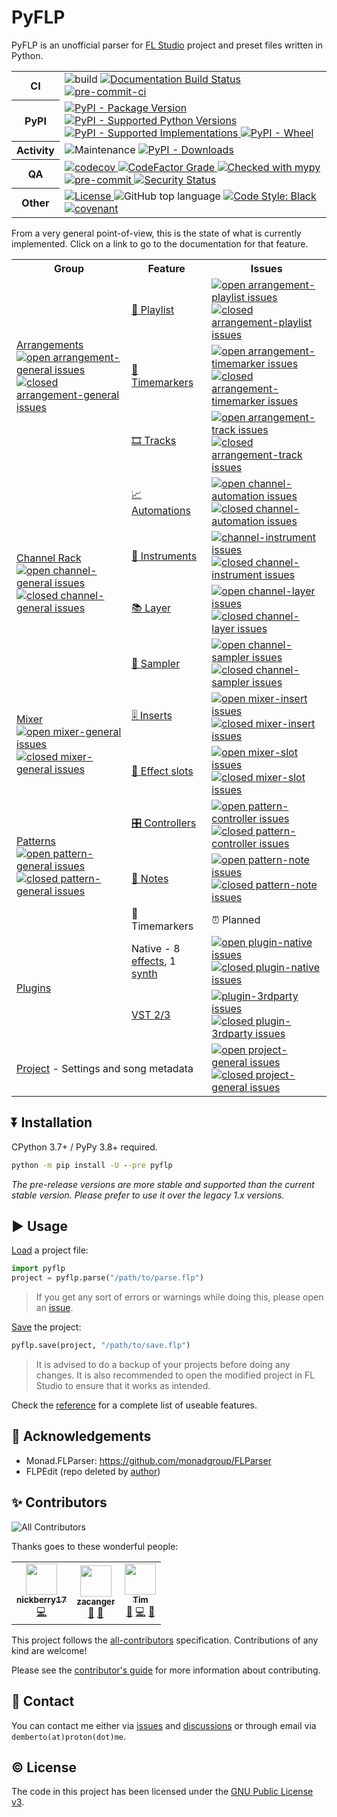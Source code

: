 # PyFLP

PyFLP is an unofficial parser for [FL Studio](https://www.image-line.com/fl-studio/)
project and preset files written in Python.

<!-- SHIELDS -->
<!-- markdownlint-disable -->
<table>
  <colgroup>
    <col style="width: 10%;"/>
    <col style="width: 90%;"/>
  </colgroup>
  <tbody>
    <tr>
      <th>CI</th>
      <td>
        <img alt="build" src="https://github.com/demberto/PyFLP/actions/workflows/publish.yml/badge.svg"/>
        <a href="https://pyflp.readthedocs.io/en/latest/">
          <img alt="Documentation Build Status" src="https://img.shields.io/readthedocs/pyflp/latest?logo=read-the-docs"/>
        </a>
        <a href="https://results.pre-commit.ci/latest/github/demberto/PyFLP/master">
          <img alt="pre-commit-ci" src="https://results.pre-commit.ci/badge/github/demberto/PyFLP/master.svg"/>
        </a>
      </td>
    </tr>
    <tr>
      <th>PyPI</th>
      <td>
        <a href="https://pypi.org/project/PyFLP">
          <img alt="PyPI - Package Version" src="https://img.shields.io/pypi/v/PyFLP"/>
        </a>
        <a href="https://pypi.org/project/PyFLP">
          <img alt="PyPI - Supported Python Versions" src="https://img.shields.io/pypi/pyversions/PyFLP?logo=python&amp;logoColor=white"/>
        </a>
        <a href="https://pypi.org/project/PyFLP">
          <img alt="PyPI - Supported Implementations" src="https://img.shields.io/pypi/implementation/PyFLP"/>
        </a>
        <a href="https://pypi.org/project/PyFLP">
          <img alt="PyPI - Wheel" src="https://img.shields.io/pypi/wheel/PyFLP"/>
        </a>
      </td>
    </tr>
    <tr>
      <th>Activity</th>
      <td>
        <img alt="Maintenance" src="https://img.shields.io/maintenance/yes/2022"/>
        <a href="https://pypistats.org/packages/pyflp">
          <img alt="PyPI - Downloads" src="https://img.shields.io/pypi/dm/PyFLP"/>
        </a>
      </td>
    </tr>
    <tr>
      <th>QA</th>
      <td>
        <a href="https://codecov.io/gh/demberto/PyFLP">
          <img alt="codecov" src="https://codecov.io/gh/demberto/PyFLP/branch/master/graph/badge.svg?token=RGSRMMF8PF"/>
        </a>
        <a href="https://codefactor.io/repository/github/demberto/PyFLP">
          <img alt="CodeFactor Grade" src="https://img.shields.io/codefactor/grade/github/demberto/PyFLP?logo=codefactor"/>
        </a>
        <a href="http://mypy-lang.org/">
          <img alt="Checked with mypy" src="http://www.mypy-lang.org/static/mypy_badge.svg">
        </a>
        <a href="https://github.com/pre-commit/pre-commit">
          <img alt="pre-commit" src="https://img.shields.io/badge/pre--commit-enabled-brightgreen?logo=pre-commit&amp;logoColor=white"/>
        </a>
        <a href="https://github.com/PyCQA/bandit">
          <img alt="Security Status" src="https://img.shields.io/badge/security-bandit-yellow.svg"/>
        </a>
      </td>
    </tr>
    <tr>
      <th>Other</th>
      <td>
        <a href="https://github.com/demberto/PyFLP/blob/master/LICENSE">
          <img alt="License" src="https://img.shields.io/github/license/demberto/PyFLP"/>
        </a>
        <img alt="GitHub top language" src="https://img.shields.io/github/languages/top/demberto/PyFLP"/>
        <a href="https://github.com/psf/black">
          <img alt="Code Style: Black" src="https://img.shields.io/badge/code%20style-black-black"/>
        </a>
        <a href="https://github.com/demberto/PyFLP/blob/master/CODE_OF_CONDUCT.md">
          <img alt="covenant" src="https://img.shields.io/badge/Contributor%20Covenant-2.1-4baaaa.svg"/>
        </a>
      </td>
    </tr>
  </tbody>
</table>
<!-- markdownlint-restore -->

From a very general point-of-view, this is the state of what is currently
implemented. Click on a link to go to the documentation for that feature.

<!-- FEATURE TABLE -->
<!-- markdownlint-disable -->
<table>
  <tr>
    <th>Group</th>
    <th>Feature</th>
    <th>Issues</th>
  </tr>
  <tr>
    <td rowspan="3">
      <a href="https://pyflp.readthedocs.io/en/latest/reference/arrangements.html">Arrangements</a><br/>
      <a href="https://github.com/demberto/PyFLP/issues?q=is%3Aopen+is%3Aissue+label%3Aarrangement-general">
        <img alt="open arrangement-general issues" src="https://img.shields.io/github/issues-raw/demberto/PyFLP/arrangement-general?label=open&style=flat-square"/>
      </a>
      <a href="https://github.com/demberto/PyFLP/issues?q=is%3Aclosed+is%3Aissue+label%3Aarrangement-general">
        <img alt="closed arrangement-general issues" src="https://img.shields.io/github/issues-closed-raw/demberto/PyFLP/arrangement-general?label=closed&style=flat-square"/>
      </a>
    </td>
    <td><a href="https://pyflp.readthedocs.io/en/latest/reference/arrangements.html#playlist">🎼 Playlist</a></td>
    <td>
      <a href="https://github.com/demberto/PyFLP/issues?q=is%3Aopen+is%3Aissue+label%3Aarrangement-playlist">
        <img alt="open arrangement-playlist issues" src="https://img.shields.io/github/issues-raw/demberto/PyFLP/arrangement-playlist?label=open&style=flat-square"/>
      </a>
      <a href="https://github.com/demberto/PyFLP/issues?q=is%3Aclosed+is%3Aissue+label%3Aarrangement-playlist">
        <img alt="closed arrangement-playlist issues" src="https://img.shields.io/github/issues-closed-raw/demberto/PyFLP/arrangement-playlist?label=closed&style=flat-square"/>
      </a>
    </td>
  </tr>
  <tr>
    <td><a href="https://pyflp.readthedocs.io/en/latest/reference/arrangements.html#timemarker">🚩 Timemarkers</a></td>
    <td>
      <a href="https://github.com/demberto/PyFLP/issues?q=is%3Aopen+is%3Aissue+label%3Aarrangement-timemarker">
        <img alt="open arrangement-timemarker issues" src="https://img.shields.io/github/issues-raw/demberto/PyFLP/arrangement-timemarker?label=open&style=flat-square"/>
      </a>
      <a href="https://github.com/demberto/PyFLP/issues?q=is%3Aclosed+is%3Aissue+label%3Aarrangement-timemarker">
        <img alt="closed arrangement-timemarker issues" src="https://img.shields.io/github/issues-closed-raw/demberto/PyFLP/arrangement-timemarker?label=closed&style=flat-square"/>
      </a>
    </td>
  </tr>
  <tr>
    <td><a href="https://pyflp.readthedocs.io/en/latest/reference/arrangements.html#track">🎞️ Tracks</a></td>
    <td>
      <a href="https://github.com/demberto/PyFLP/issues?q=is%3Aopen+is%3Aissue+label%3Aarrangement-track">
        <img alt="open arrangement-track issues" src="https://img.shields.io/github/issues-raw/demberto/PyFLP/arrangement-track?label=open&style=flat-square"/>
      </a>
      <a href="https://github.com/demberto/PyFLP/issues?q=is%3Aclosed+is%3Aissue+label%3Aarrangement-track">
        <img alt="closed arrangement-track issues" src="https://img.shields.io/github/issues-closed-raw/demberto/PyFLP/arrangement-track?label=closed&style=flat-square"/>
      </a>
    </td>
  </tr>
  <tr>
    <td rowspan="4">
      <a href="https://pyflp.readthedocs.io/en/latest/reference/channels.html">Channel Rack</a><br/>
      <a href="https://github.com/demberto/PyFLP/issues?q=is%3Aopen+is%3Aissue+label%3Achannel-general">
        <img alt="open channel-general issues" src="https://img.shields.io/github/issues-raw/demberto/PyFLP/channel-general?label=open&style=flat-square"/>
      </a>
      <a href="https://github.com/demberto/PyFLP/issues?q=is%3Aclosed+is%3Aissue+label%3Achannel-general">
        <img alt="closed channel-general issues" src="https://img.shields.io/github/issues-closed-raw/demberto/PyFLP/channel-general?label=closed&style=flat-square"/>
      </a>
    </td>
    <td><a href="https://pyflp.readthedocs.io/en/latest/reference/channels.html#pyflp.channel.Automation">📈 Automations</a></td>
    <td>
      <a href="https://github.com/demberto/PyFLP/issues?q=is%3Aopen+is%3Aissue+label%channel-automation">
        <img alt="open channel-automation issues" src="https://img.shields.io/github/issues-raw/demberto/PyFLP/channel-automation?label=open&style=flat-square"/>
      </a>
      <a href="https://github.com/demberto/PyFLP/issues?q=is%3Aclosed+is%3Aissue+label%3Achannel-automation">
        <img alt="closed channel-automation issues" src="https://img.shields.io/github/issues-closed-raw/demberto/PyFLP/channel-automation?label=closed&style=flat-square"/>
      </a>
    </td>
  </tr>
  <tr>
    <td><a href="https://pyflp.readthedocs.io/en/latest/reference/channels.html#pyflp.channel.Instrument">🎹 Instruments</a></td>
    <td>
      <a href="https://github.com/demberto/PyFLP/issues?q=is%3Aopen+is%3Aissue+label%3Achannel-instrument">
        <img alt="channel-instrument issues" src="https://img.shields.io/github/issues-raw/demberto/PyFLP/channel-instrument?label=open&style=flat-square"/>
      </a>
      <a href="https://github.com/demberto/PyFLP/issues?q=is%3Aclosed+is%3Aissue+label%3Achannel-instrument">
        <img alt="closed channel-instrument issues" src="https://img.shields.io/github/issues-closed-raw/demberto/PyFLP/channel-instrument?label=closed&style=flat-square"/>
      </a>
    </td>
  </tr>
  <tr>
    <td><a href="https://pyflp.readthedocs.io/en/latest/reference/channels.html#pyflp.channel.Layer">📚 Layer</a></td>
    <td>
      <a href="https://github.com/demberto/PyFLP/issues?q=is%3Aopen+is%3Aissue+label%3Achannel-layer">
        <img alt="open channel-layer issues" src="https://img.shields.io/github/issues-raw/demberto/PyFLP/channel-layer?label=open&style=flat-square"/>
      </a>
      <a href="https://github.com/demberto/PyFLP/issues?q=is%3Aclosed+is%3Aissue+label%3Achannel-layer">
        <img alt="closed channel-layer issues" src="https://img.shields.io/github/issues-closed-raw/demberto/PyFLP/channel-layer?label=closed&style=flat-square"/>
      </a>
    </td>
  </tr>
  <tr>
    <td><a href="https://pyflp.readthedocs.io/en/latest/reference/channels.html#pyflp.channel.Sampler">📁 Sampler</a></td>
    <td>
      <a href="https://github.com/demberto/PyFLP/issues?q=is%3Aopen+is%3Aissue+label%3Achannel-sampler">
        <img alt="open channel-sampler issues" src="https://img.shields.io/github/issues-raw/demberto/PyFLP/channel-sampler?label=open&style=flat-square">
      </a>
      <a href="https://github.com/demberto/PyFLP/issues?q=is%3Aclosed+is%3Aissue+label%3Achannel-sampler">
        <img alt="closed channel-sampler issues" src="https://img.shields.io/github/issues-closed-raw/demberto/PyFLP/channel-sampler?label=closed&style=flat-square"/>
      </a>
    </td>
  </tr>
  <tr>
    <td rowspan="2">
      <a href="https://pyflp.readthedocs.io/en/latest/reference/mixer.html">Mixer</a><br/>
      <a href="https://github.com/demberto/PyFLP/issues?q=is%3Aopen+is%3Aissue+label%3Amixer-general">
        <img alt="open mixer-general issues" src="https://img.shields.io/github/issues-raw/demberto/PyFLP/mixer-general?label=open&style=flat-square"/>
      </a>
      <a href="https://github.com/demberto/PyFLP/issues?q=is%3Aclosed+is%3Aissue+label%3Amixer-general">
        <img alt="closed mixer-general issues" src="https://img.shields.io/github/issues-closed-raw/demberto/PyFLP/mixer-general?label=closed&style=flat-square"/>
      </a>
    </td>
    <td><a href="https://pyflp.readthedocs.io/en/latest/reference/mixer.html#pyflp.mixer.Insert">🎚️ Inserts</a></td>
    <td>
      <a href="https://github.com/demberto/PyFLP/issues?q=is%3Aopen+is%3Aissue+label%3Amixer-insert">
        <img alt="open mixer-insert issues" src="https://img.shields.io/github/issues-raw/demberto/PyFLP/mixer-insert?label=open&style=flat-square">
      </a>
      <a href="https://github.com/demberto/PyFLP/issues?q=is%3Aclosed+is%3Aissue+label%3Amixer-insert">
        <img alt="closed mixer-insert issues" src="https://img.shields.io/github/issues-closed-raw/demberto/PyFLP/mixer-insert?label=closed&style=flat-square"/>
      </a>
    </td>
  </tr>
    <tr>
    <td><a href="https://pyflp.readthedocs.io/en/latest/reference/mixer.html#pyflp.mixer.Slot">🎰 Effect slots</a></td>
    <td>
      <a href="https://github.com/demberto/PyFLP/issues?q=is%3Aopen+is%3Aissue+label%3Amixer-slot">
        <img alt="open mixer-slot issues" src="https://img.shields.io/github/issues-raw/demberto/PyFLP/mixer-slot?label=open&style=flat-square">
      </a>
      <a href="https://github.com/demberto/PyFLP/issues?q=is%3Aclosed+is%3Aissue+label%3Amixer-slot">
        <img alt="closed mixer-slot issues" src="https://img.shields.io/github/issues-closed-raw/demberto/PyFLP/mixer-slot?label=closed&style=flat-square"/>
      </a>
    </td>
  </tr>
  <tr>
    <td rowspan="3">
      <a href="https://pyflp.readthedocs.io/en/latest/reference/patterns.html">Patterns</a><br/>
      <a href="https://github.com/demberto/PyFLP/issues?q=is%3Aopen+is%3Aissue+label%3Apattern-general">
        <img alt="open pattern-general issues" src="https://img.shields.io/github/issues-raw/demberto/PyFLP/pattern-general?label=open&style=flat-square"/>
      </a>
      <a href="https://github.com/demberto/PyFLP/issues?q=is%3Aclosed+is%3Aissue+label%3Apattern-general">
        <img alt="closed pattern-general issues" src="https://img.shields.io/github/issues-closed-raw/demberto/PyFLP/pattern-general?label=closed&style=flat-square"/>
      </a>
    </td>
    <td><a href="https://pyflp.readthedocs.io/en/latest/reference/patterns.html#pyflp.pattern.Controller">🎛 Controllers</a></td>
    <td>
      <a href="https://github.com/demberto/PyFLP/issues?q=is%3Aopen+is%3Aissue+label%3Apattern-controller">
        <img alt="open pattern-controller issues" src="https://img.shields.io/github/issues-raw/demberto/PyFLP/pattern-controller?label=open&style=flat-square"/>
      </a>
      <a href="https://github.com/demberto/PyFLP/issues?q=is%3Aclosed+is%3Aissue+label%3Apattern-controller">
        <img alt="closed pattern-controller issues" src="https://img.shields.io/github/issues-closed-raw/demberto/PyFLP/pattern-controller?label=closed&style=flat-square"/>
      </a>
    </td>
  </tr>
    <tr>
    <td><a href="https://pyflp.readthedocs.io/en/latest/reference/patterns.html#pyflp.pattern.Note">🎵 Notes</a></td>
    <td>
      <a href="https://github.com/demberto/PyFLP/issues?q=is%3Aopen+is%3Aissue+label%3Apattern-note">
        <img alt="open pattern-note issues" src="https://img.shields.io/github/issues-raw/demberto/PyFLP/pattern-note?label=open&style=flat-square">
      </a>
      <a href="https://github.com/demberto/PyFLP/issues?q=is%3Aclosed+is%3Aissue+label%3Apattern-note">
        <img alt="closed pattern-note issues" src="https://img.shields.io/github/issues-closed-raw/demberto/PyFLP/pattern-note?label=closed&style=flat-square"/>
      </a>
    </td>
  </tr>
  <tr>
    <td>🚩 Timemarkers</td>
    <td>⏰ Planned</td>
  </tr>
  <tr>
    <td rowspan="2">
      <a href="https://pyflp.readthedocs.io/en/latest/reference/plugins.html">Plugins</a>
    </td>
    <td>
      Native -
      8 <a href="https://pyflp.readthedocs.io/en/latest/reference/plugins.html#effects">effects</a>,
      1 <a href="https://pyflp.readthedocs.io/en/latest/reference/plugins.html#generators">synth</a>
    </td>
    <td>
      <a href="https://github.com/demberto/PyFLP/issues?q=is%3Aopen+is%3Aissue+label%3Aplugin-native">
        <img alt="open plugin-native issues" src="https://img.shields.io/github/issues-raw/demberto/PyFLP/plugin-native?label=open&style=flat-square">
      </a>
      <a href="https://github.com/demberto/PyFLP/issues?q=is%3Aclosed+is%3Aissue+label%3Aplugin-native">
        <img alt="closed plugin-native issues" src="https://img.shields.io/github/issues-closed-raw/demberto/PyFLP/plugin-native?label=closed&style=flat-square"/>
      </a>
    </td>
  </tr>
  <tr>
    <td>
      <a href="https://pyflp.readthedocs.io/en/latest/reference/plugins.html#pyflp.plugin.VSTPlugin">VST 2/3</a>
    </td>
    <td>
      <a href="https://github.com/demberto/PyFLP/issues?q=is%3Aopen+is%3Aissue+label%3Aplugin-3rdparty">
        <img alt="plugin-3rdparty issues" src="https://img.shields.io/github/issues-raw/demberto/PyFLP/plugin-3rdparty?label=open&style=flat-square">
      </a>
      <a href="https://github.com/demberto/PyFLP/issues?q=is%3Aclosed+is%3Aissue+label%3Aplugin-3rdparty">
        <img alt="closed plugin-3rdparty issues" src="https://img.shields.io/github/issues-closed-raw/demberto/PyFLP/plugin-3rdparty?label=closed&style=flat-square"/>
      </a>
    </td>
  </tr>
  <tr>
    <td rowspan="2" colspan="2">
      <a href="https://pyflp.readthedocs.io/en/latest/reference/project.html">Project</a>
      - Settings and song metadata
    </td>
    <td colspan="2">
      <a href="https://github.com/demberto/PyFLP/issues?q=is%3Aopen+is%3Aissue+label%3Aproject-general">
        <img alt="open project-general issues" src="https://img.shields.io/github/issues-raw/demberto/PyFLP/project-general?label=open&style=flat-square">
      </a>
      <a href="https://github.com/demberto/PyFLP/issues?q=is%3Aclosed+is%3Aissue+label%3Aproject-general">
        <img alt="closed project-general issues" src="https://img.shields.io/github/issues-closed-raw/demberto/PyFLP/project-general?label=closed&style=flat-square"/>
      </a>
    </td>
  </tr>
</table>
<!-- markdownlint-restore -->

## ⏬ Installation

CPython 3.7+ / PyPy 3.8+ required.

```bat
python -m pip install -U --pre pyflp
```

*The pre-release versions are more stable and supported than the current
stable version. Please prefer to use it over the legacy 1.x versions.*

## ▶ Usage

[Load](https://pyflp.readthedocs.io/en/latest/reference.html#pyflp.parse) a project file:

```py
import pyflp
project = pyflp.parse("/path/to/parse.flp")
```

> If you get any sort of errors or warnings while doing this, please open an
> [issue](https://github.com/demberto/PyFLP/issues).

[Save](https://pyflp.readthedocs.io/en/latest/reference.html#pyflp.save) the project:

```py
pyflp.save(project, "/path/to/save.flp")
```

> It is advised to do a backup of your projects before doing any changes.
> It is also recommended to open the modified project in FL Studio to ensure
> that it works as intended.

Check the [reference](https://pyflp.rtfd.io/en/latest/reference.html) for a
complete list of useable features.

## 🙏 Acknowledgements

- Monad.FLParser: <https://github.com/monadgroup/FLParser>
- FLPEdit (repo deleted by [author](https://github.com/roadcrewworker))

## ✨ Contributors

<!-- ALL-CONTRIBUTORS-BADGE:START - Do not remove or modify this section -->
![All Contributors](https://img.shields.io/badge/all_contributors-3-orange.svg?style=flat-square)
<!-- ALL-CONTRIBUTORS-BADGE:END -->

Thanks goes to these wonderful people:

<!-- ALL-CONTRIBUTORS-LIST:START - Do not remove or modify this section -->
<!-- prettier-ignore-start -->
<!-- markdownlint-disable -->
<table>
  <tbody>
    <tr>
      <td align="center"><a href="https://github.com/nickberry17"><img src="https://avatars.githubusercontent.com/u/18670565?v=4?s=50" width="50px;" alt=""/><br /><sub><b>nickberry17</b></sub></a><br /><a href="https://github.com/demberto/PyFLP/commits?author=nickberry17" title="Code">💻</a></td>
      <td align="center"><a href="https://github.com/zacanger"><img src="https://avatars.githubusercontent.com/u/12520493?v=4?s=50" width="50px;" alt=""/><br /><sub><b>zacanger</b></sub></a><br /><a href="https://github.com/demberto/PyFLP/issues?q=author%3Azacanger" title="Bug reports">🐛</a> <a href="https://github.com/demberto/PyFLP/commits?author=zacanger" title="Documentation">📖</a></td>
      <td align="center"><a href="https://github.com/ttaschke"><img src="https://avatars.githubusercontent.com/u/7067750?v=4?s=50" width="50px;" alt=""/><br /><sub><b>Tim</b></sub></a><br /><a href="https://github.com/demberto/PyFLP/commits?author=ttaschke" title="Documentation">📖</a> <a href="https://github.com/demberto/PyFLP/commits?author=ttaschke" title="Code">💻</a> <a href="#maintenance-ttaschke" title="Maintenance">🚧</a></td>
    </tr>
  </tbody>
</table>
<!-- markdownlint-restore -->
<!-- prettier-ignore-end -->
<!-- ALL-CONTRIBUTORS-LIST:END -->

This project follows the [all-contributors](https://allcontributors.org/) specification.
Contributions of any kind are welcome!

Please see the [contributor's guide](https://pyflp.rtfd.io/en/latest/contributing.html)
for more information about contributing.

## 📧 Contact

You can contact me either via [issues](https://github.com/demberto/PyFLP/issues)
and [discussions](https://github.com/demberto/PyFLP/discussions) or through
email via ``demberto(at)proton(dot)me``.

## © License

The code in this project has been licensed under the
[GNU Public License v3](https://www.gnu.org/licenses/gpl-3.0.en.html).
